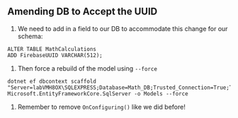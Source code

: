 ## Amending DB to Accept the UUID

1. We need to add in a field to our DB to accommodate this change for our schema:

```
ALTER TABLE MathCalculations
ADD FirebaseUUID VARCHAR(512);
```
1. Then force a rebuild of the model using `--force`

```
dotnet ef dbcontext scaffold "Server=labVMH8OX\SQLEXPRESS;Database=Math_DB;Trusted_Connection=True;TrustServerCertificate=True;" Microsoft.EntityFrameworkCore.SqlServer -o Models --force
```
1. Remember to remove `OnConfiguring()` like we did before!
